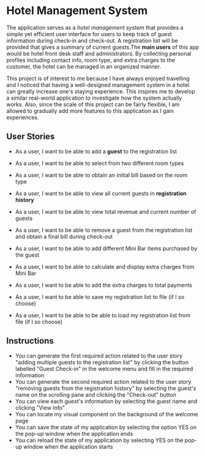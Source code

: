 # Hotel Management System


The application serves as a *hotel management system* that provides a 
simple yet efficient user interface for users to keep track of guest 
information during check-in and check-out. A registration list will be
provided that gives a summary of current guests.The **main users** of this 
app would be hotel front desk staff and administrators. By collecting
personal profiles including contact info, room type, and extra 
charges to the customer, the hotel can be managed in an organized manner.

This project is of interest to me because I have always enjoyed travelling
and I noticed that having a well-designed management system in a hotel
can greatly increase one's staying experience. This inspires me to develop 
a similar real-world application to investigate how the system
actually works. Also, since the scale of this project can be fairly flexible, 
I am allowed to gradually add more features to this application as I 
gain experiences. 

## User Stories
- As a user, I want to be able to add a **guest** to the registration list
- As a user, I want to be able to select from two different room types
- As a user, I want to be able to obtain an initial bill based on the room type
- As a user, I want to be able to view all current guests in **registration history**
- As a user, I want to be able to view total revenue and current number of guests
- As a user, I want to be able to remove a guest from the registration list and obtain a final bill during check-out
- As a user, I want to be able to add different Mini Bar items purchased by the guest
- As a user, I want to be able to calculate and display extra charges from Mini Bar
- As a user, I want to be able to add the extra charges to total payments

- As a user, I want to be able to save my registration list to file (if I so choose)
- As a user, I want to be able to be able to load my registration list from file (if I so choose)

## Instructions

- You can generate the first required action related to the user story "adding multiple guests to the registration list" 
  by clicking the button labelled "Guest Check-in" in the welcome menu and fill in the required information
- You can generate the second required action related to the user story "removing guests from the registration history" 
  by selecting the guest's name on the scrolling pane and clicking the "Check-out" button
- You can view each guest's information by selecting the guest name and clicking "View Info"
- You can locate my visual component on the background of the welcome page
- You can save the state of my application by selecting the option YES on the pop-up window when the application ends
- You can reload the state of my application by selecting YES on the pop-up window when the application starts
